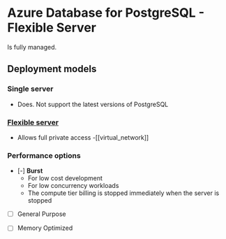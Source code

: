 # Azure Database for PostgreSQL - Flexible Server
Is fully managed.
## Deployment models
### Single server
- Does. Not support the latest versions of PostgreSQL


### [Flexible server](https://learn.microsoft.com/en-us/azure/postgresql/flexible-server/overview)
- Allows full private access -[[virtual_network]]

### Performance options
- [-] **Burst**
   - For low cost development
   - For low concurrency workloads
   - The compute tier billing is stopped immediately when the server is stopped
- [ ] General Purpose
- [ ] Memory Optimized





